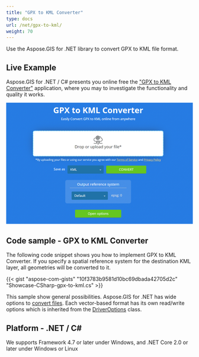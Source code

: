 ```yaml
---
title: "GPX to KML Converter"
type: docs
url: /net/gpx-to-kml/
weight: 70
---
```


Use the Aspose.GIS for .NET library to convert GPX to KML file format.

## **Live Example**

Aspose.GIS for .NET / C# presents you online free the ["GPX to KML Converter"](https://products.aspose.app/gis/conversion/gpx-to-kml) application, where you may to investigate the functionality and quality it works.

![GPX to KML Converter App](conversion.png)

## **Code sample - GPX to KML Converter**

The following code snippet shows you how to implement GPX to KML Converter. If you specify a spatial reference system for the destination KML layer, all geometries will be converted to it. 

{{< gist "aspose-com-gists" "10f3783b9581d10bc69dbada42705d2c" "Showcase-CSharp-gpx-to-kml.cs" >}}

This sample show general possibilities. Aspose.GIS for .NET has wide options to [convert files](https://docs.aspose.com/gis/net/vector-layers/). Each vector-based format has its own read/write options which is inherited from the [DriverOptions](https://apireference.aspose.com/gis/net/aspose.gis/driveroptions) class.

## **Platform - .NET / C#**

We supports Framework 4.7 or later under Windows, and .NET Core 2.0 or later under Windows or Linux
